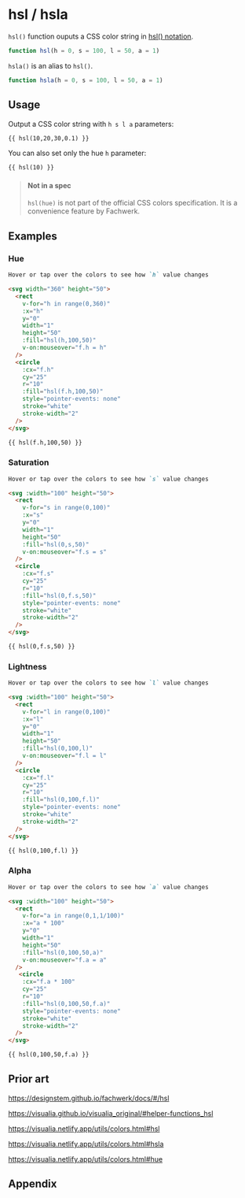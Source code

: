 # hsl / hsla

`hsl()` function ouputs a CSS color string in [hsl() notation](<https://developer.mozilla.org/en-US/docs/Web/CSS/color_value/hsl()>).

```js
function hsl(h = 0, s = 100, l = 50, a = 1)
```

`hsla()` is an alias to `hsl()`.

```js
function hsla(h = 0, s = 100, l = 50, a = 1)
```

## Usage

Output a CSS color string with `h s l a` parameters:

```md
{{ hsl(10,20,30,0.1) }}
```

You can also set only the hue `h` parameter:

```md
{{ hsl(10) }}
```

> #### Not in a spec
>
> `hsl(hue)` is not part of the official CSS colors specification. It is a convenience feature by Fachwerk.

## Examples

### Hue

```md
Hover or tap over the colors to see how `h` value changes

<svg width="360" height="50">
  <rect
    v-for="h in range(0,360)"
    :x="h"
    y="0"
    width="1"
    height="50"
    :fill="hsl(h,100,50)"
    v-on:mouseover="f.h = h" 
  />
  <circle
    :cx="f.h"
    cy="25"
    r="10"
    :fill="hsl(f.h,100,50)"
    style="pointer-events: none"
    stroke="white"
    stroke-width="2"
  />
</svg>

{{ hsl(f.h,100,50) }}
```

### Saturation

```md
Hover or tap over the colors to see how `s` value changes

<svg :width="100" height="50">
  <rect
    v-for="s in range(0,100)"
    :x="s"
    y="0"
    width="1"
    height="50"
    :fill="hsl(0,s,50)"
    v-on:mouseover="f.s = s"
  />
  <circle
    :cx="f.s"
    cy="25"
    r="10"
    :fill="hsl(0,f.s,50)"
    style="pointer-events: none"
    stroke="white"
    stroke-width="2"
  />
</svg>

{{ hsl(0,f.s,50) }}
```

### Lightness

```md
Hover or tap over the colors to see how `l` value changes

<svg :width="100" height="50">
  <rect
    v-for="l in range(0,100)"
    :x="l"
    y="0"
    width="1"
    height="50"
    :fill="hsl(0,100,l)"
    v-on:mouseover="f.l = l"
  />
  <circle
    :cx="f.l"
    cy="25"
    r="10"
    :fill="hsl(0,100,f.l)"
    style="pointer-events: none"
    stroke="white"
    stroke-width="2"
  />
</svg>

{{ hsl(0,100,f.l) }}
```

### Alpha

```md
Hover or tap over the colors to see how `a` value changes

<svg :width="100" height="50">
  <rect
    v-for="a in range(0,1,1/100)"
    :x="a * 100"
    y="0"
    width="1"
    height="50"
    :fill="hsl(0,100,50,a)"
    v-on:mouseover="f.a = a"
  />
   <circle
    :cx="f.a * 100"
    cy="25"
    r="10"
    :fill="hsl(0,100,50,f.a)"
    style="pointer-events: none"
    stroke="white"
    stroke-width="2"
  />
</svg>

{{ hsl(0,100,50,f.a) }}
```

## Prior art

https://designstem.github.io/fachwerk/docs/#/hsl

https://visualia.github.io/visualia_original/#helper-functions_hsl

https://visualia.netlify.app/utils/colors.html#hsl

https://visualia.netlify.app/utils/colors.html#hsla

https://visualia.netlify.app/utils/colors.html#hue

## Appendix

<f-svg width="400" height="400" centered>
  <path
    v-for="h in 360"
    :d="arcpath(h,h + 1,100,200)"
    :fill="hsl(h)"
    v-on:mouseover="f.h = h" 
  />
  <circle
    :transform="translate(...pol2car(f.h,150))"
    r="20"
    :fill="hsl(f.h,100,50)"
    style="pointer-events: none"
    stroke="white"
    stroke-width="2"
  />
</f-svg>
